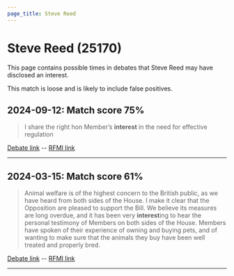 ```yaml
---
page_title: Steve Reed
---
```


# Steve Reed  (25170)

This page contains possible times in debates that Steve Reed may have disclosed an interest.

This match is loose and is likely to include false positives. 



## 2024-09-12: Match score 75%

>I share the right hon Member’s **interest** in the need for effective regulation

[Debate link](https://www.theyworkforyou.com/debates/?id=2024-09-12b.942.10)  --  [RFMI link](https://www.theyworkforyou.com/mp/25170/register)


---



## 2024-03-15: Match score 61%

>Animal welfare is of the highest concern to the British public, as we have heard from both sides of the House. I make it clear that the Opposition are pleased to support the Bill. We believe its measures are long overdue, and it has been very **interest**ing to hear the personal testimony of Members on both sides of the House. Members have   spoken of their experience of owning and buying pets, and of wanting to make sure that the animals they buy have been well treated and properly bred.

[Debate link](https://www.theyworkforyou.com/debates/?id=2024-03-15a.599.1)  --  [RFMI link](https://www.theyworkforyou.com/mp/25170/register)


---

